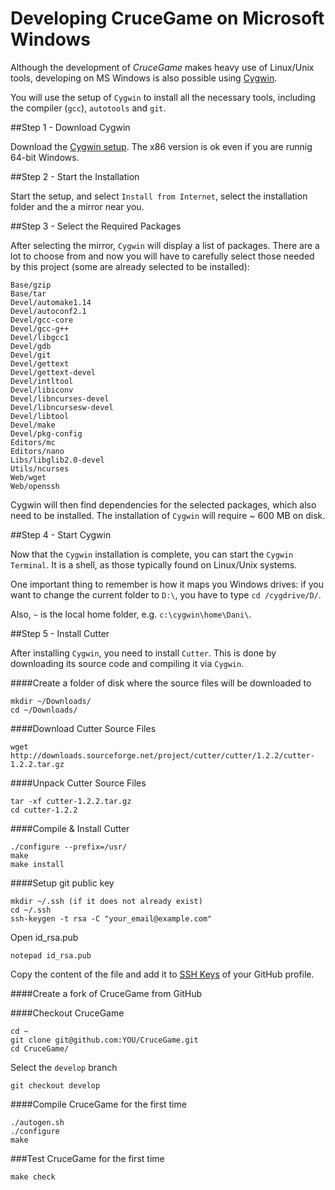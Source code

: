 Developing CruceGame on Microsoft Windows
=======

Although the development of _CruceGame_ makes heavy use of Linux/Unix tools, 
developing on MS Windows is also possible using 
[Cygwin](http://cygwin.com/install.html).

You will use the setup of `Cygwin` to install all the necessary tools, including
the compiler (`gcc`), `autotools` and `git`. 

##Step 1 - Download Cygwin

Download the [Cygwin setup](http://cygwin.com/setup-x86.exe). The x86 version
is ok even if you are runnig 64-bit Windows.

##Step 2 - Start the Installation

Start the setup, and select `Install from Internet`, select the installation 
folder and the a mirror near you.

##Step 3 - Select the Required Packages

After selecting the mirror, `Cygwin` will display a list of packages. There are 
a lot to choose from and now you will have to carefully select those needed 
by this project (some are already selected to be installed):

    Base/gzip
    Base/tar 
    Devel/automake1.14
    Devel/autoconf2.1
    Devel/gcc-core
    Devel/gcc-g++
    Devel/libgcc1
    Devel/gdb
    Devel/git
    Devel/gettext
    Devel/gettext-devel
    Devel/intltool
    Devel/libiconv
    Devel/libncurses-devel
    Devel/libncursesw-devel
    Devel/libtool
    Devel/make
    Devel/pkg-config
    Editors/mc
    Editors/nano
    Libs/libglib2.0-devel
    Utils/ncurses
    Web/wget
    Web/openssh

Cygwin will then find dependencies for the selected packages, which also need
to be installed. The installation of `Cygwin` will require ~ 600 MB on disk.

##Step 4 - Start Cygwin

Now that the `Cygwin` installation is complete, you can start the 
`Cygwin Terminal`. It is a shell, as those typically found on Linux/Unix 
systems. 

One important thing to remember is how it maps you Windows drives: if you want
to change the current folder to `D:\`, you have to type `cd /cygdrive/D/`.

Also, `~` is the local home folder, e.g. `c:\cygwin\home\Dani\`.

##Step 5 - Install Cutter

After installing `Cygwin`, you need to install `Cutter`. This is done by 
downloading its source code and compiling it via `Cygwin`.

####Create a folder of disk where the source files will be downloaded to

    mkdir ~/Downloads/
    cd ~/Downloads/

####Download Cutter Source Files

    wget http://downloads.sourceforge.net/project/cutter/cutter/1.2.2/cutter-1.2.2.tar.gz

####Unpack Cutter Source Files

    tar -xf cutter-1.2.2.tar.gz
    cd cutter-1.2.2

####Compile & Install Cutter

    ./configure --prefix=/usr/
    make
    make install
    
####Setup git public key

    mkdir ~/.ssh (if it does not already exist)
    cd ~/.ssh
    ssh-keygen -t rsa -C "your_email@example.com"

Open id_rsa.pub

    notepad id_rsa.pub
    
Copy the content of the file and add it to [SSH Keys](https://github.com/settings/ssh) of your GitHub profile.

####Create a fork of CruceGame from GitHub
    
####Checkout CruceGame

    cd ~
    git clone git@github.com:YOU/CruceGame.git
    cd CruceGame/
    
Select the `develop` branch

    git checkout develop

####Compile CruceGame for the first time

    ./autogen.sh
    ./configure
    make
    
###Test CruceGame for the first time

    make check